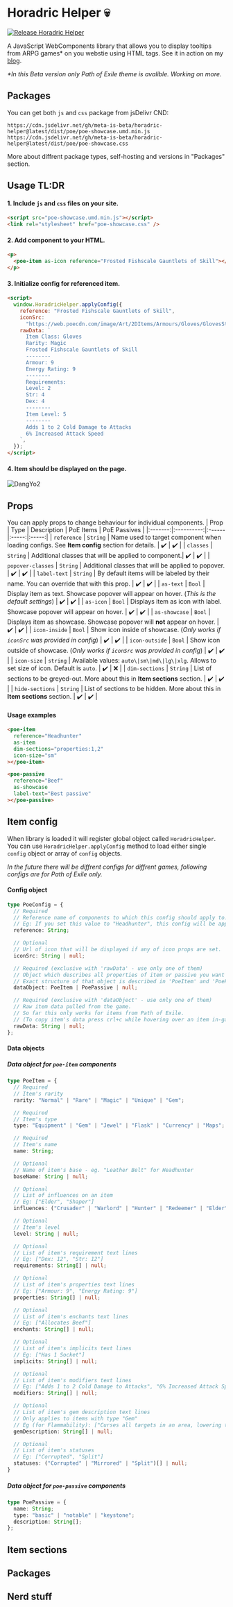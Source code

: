 # Horadric Helper 💀

[![Release Horadric Helper](https://github.com/meta-is-beta/horadric-helper/actions/workflows/release.yml/badge.svg?branch=main)](https://github.com/meta-is-beta/horadric-helper/actions/workflows/release.yml)

A JavaScript WebComponents library that allows you to display tooltips from ARPG games\* on you webstie using HTML tags. See it in action on my [blog](https://meta-is-beta.com/?p=40).

_\*In this Beta version only Path of Exile theme is avalible. Working on more._

## Packages

You can get both `js` and `css` package from jsDelivr CND:

```url
https://cdn.jsdelivr.net/gh/meta-is-beta/horadric-helper@latest/dist/poe/poe-showcase.umd.min.js
https://cdn.jsdelivr.net/gh/meta-is-beta/horadric-helper@latest/dist/poe/poe-showcase.css
```

More about diffrent package types, self-hosting and versions in "Packages" section.

## Usage TL:DR

#### 1. Include `js` and `css` files on your site.

```html
<script src="poe-showcase.umd.min.js"></script>
<link rel="stylesheet" href="poe-showcase.css" />
```

#### 2. Add component to your HTML.

```html
<p>
  <poe-item as-icon reference="Frosted Fishscale Gauntlets of Skill"></poe-item>
</p>
```

#### 3. Initialize config for referenced item.

```html
<script>
  window.HoradricHelper.applyConfig({
    reference: "Frosted Fishscale Gauntlets of Skill",
    iconSrc:
      "https://web.poecdn.com/image/Art/2DItems/Armours/Gloves/GlovesStrDex1.png",
    rawData: `
      Item Class: Gloves
      Rarity: Magic
      Frosted Fishscale Gauntlets of Skill
      --------
      Armour: 9
      Energy Rating: 9
      --------
      Requirements:
      Level: 2
      Str: 4
      Dex: 4
      --------
      Item Level: 5
      --------
      Adds 1 to 2 Cold Damage to Attacks
      6% Increased Attack Speed
    `,
  });
</script>
```

#### 4. Item should be displayed on the page.

![DangYo2](https://meta-is-beta.com/wp-content/uploads/2021/05/de7b6ac2f1887243b844b831f4263347.gif)

## Props

You can apply props to change behaviour for individual components.
| Prop | Type | Description | PoE Items | PoE Passives |
|:-------:|:----------:|:------|:-----:|:-----:|
| `reference` | `String` | Name used to target component when loading configs. See **Item config** section for details. | :heavy_check_mark: | :heavy_check_mark: |
| `classes` | `String` | Additional classes that will be applied to component.| :heavy_check_mark: | :heavy_check_mark: |
| `popover-classes` | `String` | Additional classes that will be applied to popover. | :heavy_check_mark: | :heavy_check_mark: |
| `label-text` | `String` | By default items will be labeled by their name. You can override that with this prop. | :heavy_check_mark: | :heavy_check_mark: |
| `as-text` | `Bool` | Display item as text. Showcase popover will appear on hover. (*This is the default settings*) | :heavy_check_mark: | :heavy_check_mark: |
| `as-icon` | `Bool` | Displays item as icon with label. Showcase popover will appear on hover. | :heavy_check_mark: | :heavy_check_mark: |
| `as-showcase` | `Bool` | Displays item as showcase. Showcase popover will **not** appear on hover. | :heavy_check_mark: | :heavy_check_mark: |
| `icon-inside` | `Bool` | Show icon inside of showcase. (*Only works if `iconSrc` was provided in config*) | :heavy_check_mark: | :heavy_check_mark: |
| `icon-outside` | `Bool` | Show icon outside of showcase. (*Only works if `iconSrc` was provided in config*) | :heavy_check_mark: | :heavy_check_mark: |
| `icon-size` | `string` | Available values: `auto\|sm\|md\|lg\|xlg`. Allows to set size of icon. Default is `auto`. | :heavy_check_mark: | :x: |
| `dim-sections` | `String` | List of sections to be greyed-out. More about this in **Item sections** section. | :heavy_check_mark: | :heavy_check_mark: |
| `hide-sections` | `String` | List of sections to be hidden. More about this in **Item sections** section. | :heavy_check_mark: | :heavy_check_mark: |

#### Usage examples

```html
<poe-item
  reference="Headhunter"
  as-item
  dim-sections="properties:1,2"
  icon-size="sm"
></poe-item>
```

```html
<poe-passive
  reference="Beef"
  as-showcase
  label-text="Best passive"
></poe-passive>
```

## Item config

When library is loaded it will register global object called `HoradricHelper`.
You can use `HoradricHelper.applyConfig` method to load either single `config` object or array of `config` objects.

_In the future there will be diffrent configs for diffrent games, following configs are for Path of Exile only._
#### Config object

```typescript
type PoeConfig = {
  // Required
  // Reference name of components to which this config should apply to.
  // Eg: If you set this value to "Headhunter", this config will be applied to all components with <poe-item reference="Headhunter">.
  reference: String;

  // Optional
  // Url of icon that will be displayed if any of icon props are set.
  iconSrc: String | null;

  // Required (exclusive with 'rawData' - use only one of them)
  // Object which describes all properties of item or passive you want to display.
  // Exact structure of that object is described in 'PoeItem' and 'PoePassive' sections.
  dataObject: PoeItem | PoePassive | null;

  // Required (exclusive with 'dataObject' - use only one of them)
  // Raw item data pulled from the game.
  // So far this only works for items from Path of Exile.
  // (To copy item's data press crl+c while hovering over an item in-game)
  rawData: String | null;
};
```

#### Data objects

##### Data object for ``poe-item`` components
```typescript
type PoeItem = {
  // Required
  // Item's rarity
  rarity: "Normal" | "Rare" | "Magic" | "Unique" | "Gem";

  // Required
  // Item's type
  type: "Equipment" | "Gem" | "Jewel" | "Flask" | "Currency" | "Maps";

  // Required
  // Item's name
  name: String;

  // Optional
  // Name of item's base - eg. "Leather Belt" for Headhunter
  baseName: String | null;

  // Optional
  // List of influences on an item
  // Eg: ["Elder", "Shaper"]
  influences: ("Crusader" | "Warlord" | "Hunter" | "Redeemer" | "Elder" | "Shaper" | "Replica")[] | null;

  // Optional
  // Item's level
  level: String | null;

  // Optional
  // List of item's requirement text lines
  // Eg: ["Dex: 12", "Str: 12"]
  requirements: String[] | null;

  // Optional
  // List of item's properties text lines
  // Eg: ["Armour: 9", "Energy Rating: 9"]
  properties: String[] | null;

  // Optional
  // List of item's enchants text lines
  // Eg: ["Allocates Beef"]
  enchants: String[] | null;

  // Optional
  // List of item's implicits text lines
  // Eg: ["Has 1 Socket"]
  implicits: String[] | null;

  // Optional
  // List of item's modifiers text lines
  // Eg: ["Adds 1 to 2 Cold Damage to Attacks", "6% Increased Attack Speed"]
  modifiers: String[] | null;

  // Optional
  // List of item's gem description text lines
  // Only applies to items with type "Gem"
  // Eg (for Flammability): ["Curses all targets in an area, lowering their fire resistance and giving them a chance to be ignited when hit."]
  gemDescription: String[] | null;

  // Optional
  // List of item's statuses
  // Eg: ["Corrupted", "Split"]
  statuses: ("Corrupted" | "Mirrored" | "Split")[] | null;
}
```
##### Data object for ``poe-passive`` components
```typescript
type PoePassive = {
  name: String;
  type: "basic" | "notable" | "keystone";
  description: String[];
};
```
## Item sections

## Packages

## Nerd stuff
